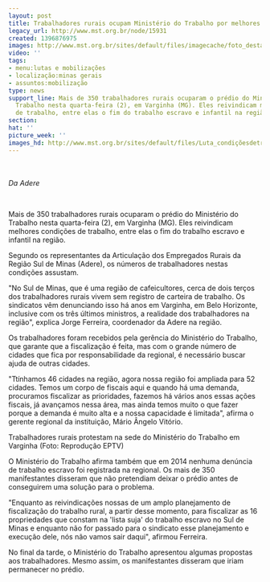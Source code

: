 ```yaml
---
layout: post
title: Trabalhadores rurais ocupam Ministério do Trabalho por melhores condições
legacy_url: http://www.mst.org.br/node/15931
created: 1396876975
images: http://www.mst.org.br/sites/default/files/imagecache/foto_destaque/Luta_condiçõesdetrabalho.jpg
video: ''
tags:
- menu:lutas e mobilizações
- localização:minas gerais
- assuntos:mobilização
type: news
support_line: Mais de 350 trabalhadores rurais ocuparam o prédio do Ministério do
  Trabalho nesta quarta-feira (2), em Varginha (MG). Eles reivindicam melhores condições
  de trabalho, entre elas o fim do trabalho escravo e infantil na região.&nbsp;
section: 
hat: ''
picture_week: ''
images_hd: http://www.mst.org.br/sites/default/files/Luta_condiçõesdetrabalho.jpg
---
```

<p><em><img style="margin: 10px;" src="http://www.mst.org.br/sites/default/files/Luta_condi%C3%A7%C3%B5esdetrabalho.jpg" alt=""><br></em></p><p><em>Da Adere</em></p><p>&nbsp;</p><p>Mais de 350 trabalhadores rurais ocuparam o prédio do Ministério do Trabalho nesta quarta-feira (2), em Varginha (MG). Eles reivindicam melhores condições de trabalho, entre elas o fim do trabalho escravo e infantil na região.&nbsp;</p><p>Segundo os representantes da Articulação dos Empregados Rurais da Região Sul de Minas (Adere), os números de trabalhadores nestas condições assustam.</p><p>"No Sul de Minas, que é uma região de cafeicultores, cerca de dois terços dos trabalhadores rurais vivem sem registro de carteira de trabalho. Os sindicatos vêm denunciando isso há anos em Varginha, em Belo Horizonte, inclusive com os três últimos ministros, a realidade dos trabalhadores na região", explica Jorge Ferreira, coordenador da Adere na região.</p><p>Os trabalhadores foram recebidos pela gerência do Ministério do Trabalho, que garante que a fiscalização é feita, mas com o grande número de cidades que fica por responsabilidade da regional, é necessário buscar ajuda de outras cidades.</p><p>"Ttínhamos 46 cidades na região, agora nossa região foi ampliada para 52 cidades. Temos um corpo de fiscais aqui e quando há uma demanda, procuramos fiscalizar as prioridades, fazemos há vários anos essas ações fiscais, já avançamos nessa área, mas ainda temos muito o que fazer porque a demanda é muito alta e a nossa capacidade é limitada", afirma o gerente regional da instituição, Mário Ângelo Vitório.</p><p>Trabalhadores rurais protestam na sede do Ministério do Trabalho em Varginha (Foto: Reprodução EPTV)</p><p>O Ministério do Trabalho afirma também que em 2014 nenhuma denúncia de trabalho escravo foi registrada na regional. Os mais de 350 manifestantes disseram que não pretendiam deixar o prédio antes de conseguirem uma solução para o problema.</p><p>"Enquanto as reivindicações nossas de um amplo planejamento de fiscalização do trabalho rural, a partir desse momento, para fiscalizar as 16 propriedades que constam na 'lista suja' do trabalho escravo no Sul de Minas e enquanto não for passado para o sindicato esse planejamento e execução dele, nós não vamos sair daqui", afirmou Ferreira.</p><p>No final da tarde, o Ministério do Trabalho apresentou algumas propostas aos trabalhadores. Mesmo assim, os manifestantes disseram que iriam permanecer no prédio.</p><div>&nbsp;</div><div>&nbsp;</div>
